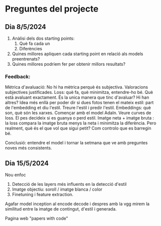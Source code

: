 # Preguntes del projecte


## Dia 8/5/2024
1. Anàlisi dels dos starting points:
   1. Què fa cada un
   2. Diferències
3. Quines millores apliquen cada starting point en relació als models preentrenats?
4. Quines millores podríem fer per obtenir millors resultats?

### Feedback:
Mètrica d'avaluació: No hi ha mètrica perquè és subjectiva. Valoracions subjectives justificades. 
Loss: què fa, què minimitza, entendre-ho bé. Què està avaluant exactament. 
   És la unica manera que tinc d'avaluar? Hi han altres?
   Idea més enllà per poder dir si dues fotos tenen el mateix estil: part de l'embedding et diu l'estil. Treure l'estil i predir l'estil. 
Embeddings: què son, què són les xarxes. Començar amb el model AdaIn. 
Veure curves de loss. 
El pes decideix si es guanya o perd estil.
Imatge neta + imatge bruta : la loss compara la imatge bruta menys la neta i minimitza la diferència. Pero realment, què és el que vol que sigui petit? Com controlo que es barregin bé. 

Conclusió: entendre el model i tornar la setmana que ve amb preguntes noves més consistents. 

## Dia 15/5/2024
Nou enfoc
1. Detecció de les layers més influents en la detecció d'estil
2. Imatge objectiu: soroll / imatge blanca / color
3. Finetuning i feature extraction.  

Agafar model inception al encode decode i despres amb la vgg mirem la similitud entre la imatge de contingut, d'estil i generada. 

Pagina web "papers with code"